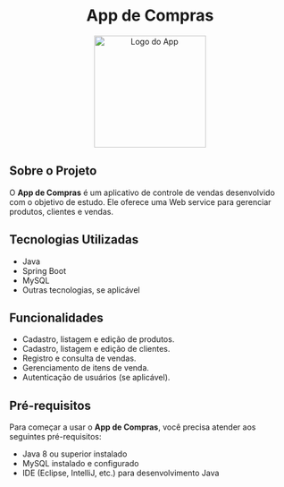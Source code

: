 <h1 align="center">App de Compras</h1>

<p align="center">
  <img src="https://s2-techtudo.glbimg.com/twoewJmwpMgtGPcRPP8SxFlDVmM=/0x0:695x393/984x0/smart/filters:strip_icc()/i.s3.glbimg.com/v1/AUTH_08fbf48bc0524877943fe86e43087e7a/internal_photos/bs/2021/P/f/y52r4ySZWLkJjEhKLhgw/2014-11-14-java-logo.jpg" alt="Logo do App" width="200">
</p>

## Sobre o Projeto

O **App de Compras** é um aplicativo de controle de vendas desenvolvido com o objetivo de estudo. Ele oferece uma Web service para gerenciar produtos, clientes e vendas.

## Tecnologias Utilizadas

- Java
- Spring Boot
- MySQL
- Outras tecnologias, se aplicável

## Funcionalidades

- Cadastro, listagem e edição de produtos.
- Cadastro, listagem e edição de clientes.
- Registro e consulta de vendas.
- Gerenciamento de itens de venda.
- Autenticação de usuários (se aplicável).

## Pré-requisitos

Para começar a usar o **App de Compras**, você precisa atender aos seguintes pré-requisitos:

- Java 8 ou superior instalado
- MySQL instalado e configurado
- IDE (Eclipse, IntelliJ, etc.) para desenvolvimento Java


